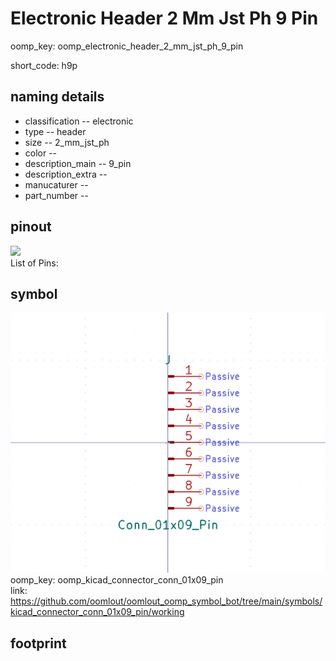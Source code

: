 # Electronic Header 2 Mm Jst Ph 9 Pin
oomp_key: oomp_electronic_header_2_mm_jst_ph_9_pin  

short_code: h9p
## naming details
* classification -- electronic
* type -- header
* size -- 2_mm_jst_ph
* color -- 
* description_main -- 9_pin
* description_extra -- 
* manucaturer -- 
* part_number -- 
## pinout
![](working_pinout_600.png)  
List of Pins:

## symbol

![](symbol/0/working/working_600.png)  
oomp_key: oomp_kicad_connector_conn_01x09_pin  
link: https://github.com/oomlout/oomlout_oomp_symbol_bot/tree/main/symbols/kicad_connector_conn_01x09_pin/working  


## footprint
